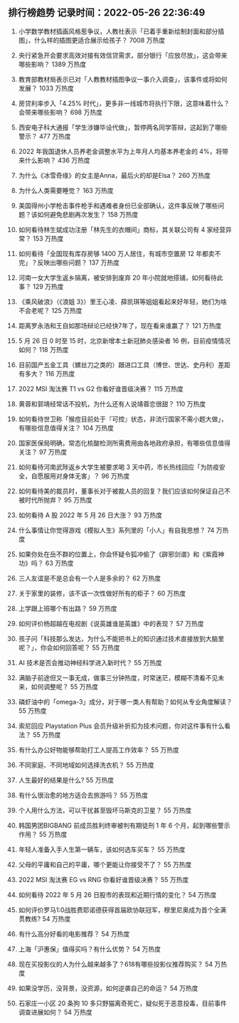 
## 排行榜趋势 记录时间：2022-05-26 22:36:49
  
  1. 小学数学教材插画风格惹争议，人教社表示「已着手重新绘制封面和部分插图」，什么样的插图更适合展示给孩子？ 7008 万热度
    
  2. 央行紧急开会要求高效对接有效信贷需求，部分银行「应放尽放」，这会带来哪些影响？ 1389 万热度
    
  3. 教育部教材局表示已对「人教教材插图争议一事介入调查」，该事件或将如何发展？ 1033 万热度
    
  4. 房贷利率步入「4.25% 时代」，更多非一线城市将执行下限，这意味着什么？会带来哪些影响？ 698 万热度
    
  5. 西安电子科大通报「学生涉嫌毕设代做」，暂停两名同学答辩，这起到了哪些警示？ 477 万热度
    
  6. 2022 年我国退休人员养老金调整水平为上年月人均基本养老金的 4%，将带来什么影响？ 436 万热度
    
  7. 为什么《冰雪奇缘》的女主是Anna，最后火的却是Elsa？ 260 万热度
    
  8. 为什么人类需要睡觉？ 163 万热度
    
  9. 美国得州小学枪击事件枪手和遇难者身份已全部确认，这件事反映了哪些问题？该如何避免悲剧再次发生？ 158 万热度
    
  10. 如何看待林生斌成功注册「林先生的衣帽间」商标，其关联公司有 4 家经营异常？ 153 万热度
    
  11. 如何看待「全国现有库存房够 1400 万人居住，有城市空置房 12 年都卖不完」？反映出哪些问题？ 137 万热度
    
  12. 河南一女大学生返乡隔离，被安排到废弃 20 年小院就地搭铺，如何看待此事？ 129 万热度
    
  13. 《乘风破浪》（《浪姐 3》）里王心凌、薛凯琪等姐姐看起来好年轻，她们为啥不会老呢？ 125 万热度
    
  14. 距离罗永浩和王自如那场辩论已经快7年了，现在看来谁赢了？ 121 万热度
    
  15. 5 月 26 日 0 时至 15 时，北京新增本土新冠肺炎感染者 16 例，目前疫情情况如何？ 118 万热度
    
  16. 目前国产五金工具（螺丝刀之类的）跟进口工具（博世、世达、史丹利）差距有多大？ 116 万热度
    
  17. 2022 MSI 淘汰赛 T1 vs G2 你看好谁晋级决赛？ 115 万热度
    
  18. 黄蓉和郭靖经常话不投机，为什么还有人说靖蓉恋很甜？ 110 万热度
    
  19. 如何看待世卫称「猴痘目前处于『可控』状态，非流行国家不需小题大做」，有哪些信息值得关注？ 104 万热度
    
  20. 国家医保局明确，常态化核酸检测所需费用由各地政府承担，有哪些信息值得关注？ 97 万热度
    
  21. 如何看待河南武陟返乡大学生被要求喝 3 天中药，市长热线回应「为防疫安全，自愿服用对身体无害」？ 96 万热度
    
  22. 如何看待美的裁员时，董事长对于被裁人员的回复？我们应该如何保证自己不被时代所抛弃？ 95 万热度
    
  23. 如何看待 A 股 2022 年 5 月 26 日大涨？ 93 万热度
    
  24. 什么事情让你觉得游戏《模拟人生》系列里的「小人」有自我思想？ 74 万热度
    
  25. 如果你处在岳不群的位置上，你会怀疑令狐冲偷了《辟邪剑谱》和《紫霞神功》吗？ 63 万热度
    
  26. 三人友谊是不是总会有一个人是多余的？ 62 万热度
    
  27. 关于家里的装修，该不该一次性做好所有的柜子？ 60 万热度
    
  28. 上学跟上班哪个有出路？ 59 万热度
    
  29. 如何评价杨超越在电视剧《说英雄谁是英雄》中的表现？ 57 万热度
    
  30. 孩子问「科技那么发达，为什么不能把书上的知识通过技术直接放到大脑里呢？」，你会如何回答呢？ 55 万热度
    
  31. AI 技术是否会推动神经科学进入新时代？ 55 万热度
    
  32. 满脑子前途但又一事无成，做事三分钟热度，时常迷茫，模糊不清看不见未来，如何调整呢？ 55 万热度
    
  33. 磷虾油中的「omega-3」成分，对于哪一类人有帮助？如何从专业角度解读？ 55 万热度
    
  34. 索尼回应 Playstation Plus 会员升级补折扣为技术问题，你对这件事有什么看法？ 55 万热度
    
  35. 有什么办公好物能够帮助打工人提高工作效率？ 55 万热度
    
  36. 不同家庭、不同地域如何选择洗衣机？ 55 万热度
    
  37. 人生最好的结果是什么? 55 万热度
    
  38. 有什么很治愈的地方适合去旅游吗？ 55 万热度
    
  39. 个人用什么方法，可以干扰甚至毁坏马斯克的卫星？ 55 万热度
    
  40. 韩国男团BIGBANG 前成员胜利终审被判有期徒刑 1 年 6 个月，起到哪些警示作用？ 55 万热度
    
  41. 年轻人准备入手人生第一辆车，该如何选车买车？ 55 万热度
    
  42. 父母的平庸和自己的平庸，哪个更能让你接受不了？ 55 万热度
    
  43. 2022 MSI 淘汰赛 EG vs RNG 你看好谁晋级决赛？ 55 万热度
    
  44. 如何看待 2022 年 5 月 26 日股市的表现和近期行情的变化？ 54 万热度
    
  45. 如何评价罗马1:0战胜费耶诺德获得首届欧协联冠军，穆里尼奥成为首个全满贯教练? 54 万热度
    
  46. 有什么高分好看的电影推荐？ 54 万热度
    
  47. 上海「沪惠保」值得买吗？有什么优势？ 54 万热度
    
  48. 现在买投影仪的人为什么越来越多了？618有哪些投影仪推荐购买？ 54 万热度
    
  49. 如果没学历，没背景，没资源，如何逆袭自己的命运？ 54 万热度
    
  50. 石家庄一小区 20 条狗 10 多只野猫离奇死亡，疑似死于恶意投毒，目前事件调查进展如何？ 54 万热度
    